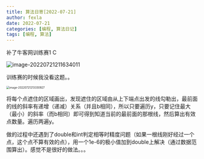 ```yaml
---
title: 算法日寄[2022-07-21]
author: fexla
date: 2022-07-21
categories: [编程, 算法日记]
tags: [编程, 算法]
---
```

补了牛客网训练赛1 C

![image-20220721211634011](E:\AppData\Roaming\Typora\typora-user-images\image-20220721211634011.png)

训练赛的时候我没看这题。。

<img src="https://s2.loli.net/2022/07/21/r47tGMnA3vDS52m.png" alt="image-20220721213330927" style="zoom:50%;" />

将每个点遮住的区域画出，发现遮住的区域由从上下端点出发的线勾勒出，最前面的线的斜率有递增（递减）关系（并且b相同），所以只要遍历y，只要记住最大（最小）的斜率（而b相同）即可得到知道当前的最前面的那根线，然后算出有效点数量。遍历两遍y。

做的过程中还遇到了double和int判定相等时精度问题（如果一根线刚好经过一个点，这个点不算有效的点），用一个1e-6的极小值加到double上解决（通过数据范围算出）。感觉不是很好的做法。。。